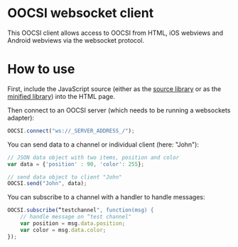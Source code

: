 # OOCSI websocket client

This OOCSI client allows access to OOCSI from HTML, iOS webviews and Android webviews via the websocket protocol. 

# How to use

First, include the JavaScript source (either as the [source library](https://github.com/iddi/oocsi-websocket/blob/master/dist/oocsi-web.js) or as the [minified library](https://github.com/iddi/oocsi-websocket/blob/master/dist/oocsi-web.min.js)) into the HTML page.

Then connect to an OOCSI server (which needs to be running a websockets adapter):

```javascript
OOCSI.connect("ws://_SERVER_ADDRESS_/");
```


You can send data to a channel or individual client (here: "John"): 

```javascript
// JSON data object with two items, position and color
var data = {'position' : 90, 'color': 255};

// send data object to client "John"
OOCSI.send("John", data);
```

You can subscribe to a channel with a handler to handle messages:

```javascript
OOCSI.subscribe(“testchannel", function(msg) {
	// handle message on “test channel"
	var position = msg.data.position;
	var color = msg.data.color;
});
```
